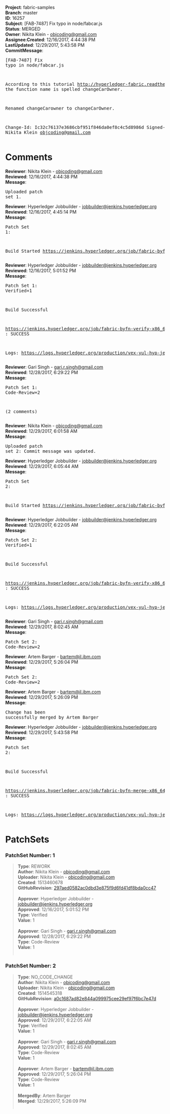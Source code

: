 <strong>Project</strong>: fabric-samples</br><strong>Branch</strong>: master<br><strong>ID</strong>: 16257<br><strong>Subject</strong>: [FAB-7487] Fix typo in node/fabcar.js<br><strong>Status</strong>: MERGED<br><strong>Owner</strong>: Nikita Klein - objcoding@gmail.com<br><strong>Assignee</strong>:<strong>Created</strong>: 12/16/2017, 4:44:38 PM<br><strong>LastUpdated</strong>: 12/29/2017, 5:43:58 PM<br><strong>CommitMessage</strong>:<br><pre>[FAB-7487] Fix typo in node/fabcar.js

According to this tutorial http://hyperledger-fabric.readthedocs.io/en/latest/write_first_app.html
the function name is spelled changeCarOwner.

Renamed changeCarowner to changeCarOwner.

Change-Id: Ic32c76137e3686cbf951f846da0ef8c4c5d8986d
Signed-off-by: Nikita Klein <objcoding@gmail.com>
</pre><h1>Comments</h1><strong>Reviewer</strong>: Nikita Klein - objcoding@gmail.com<br><strong>Reviewed</strong>: 12/16/2017, 4:44:38 PM<br><strong>Message</strong>: <pre>Uploaded patch set 1.</pre><strong>Reviewer</strong>: Hyperledger Jobbuilder - jobbuilder@jenkins.hyperledger.org<br><strong>Reviewed</strong>: 12/16/2017, 4:45:14 PM<br><strong>Message</strong>: <pre>Patch Set 1:

Build Started https://jenkins.hyperledger.org/job/fabric-byfn-verify-x86_64/165/</pre><strong>Reviewer</strong>: Hyperledger Jobbuilder - jobbuilder@jenkins.hyperledger.org<br><strong>Reviewed</strong>: 12/16/2017, 5:01:52 PM<br><strong>Message</strong>: <pre>Patch Set 1: Verified+1

Build Successful 

https://jenkins.hyperledger.org/job/fabric-byfn-verify-x86_64/165/ : SUCCESS

Logs: https://logs.hyperledger.org/production/vex-yul-hyp-jenkins-3/fabric-byfn-verify-x86_64/165</pre><strong>Reviewer</strong>: Gari Singh - gari.r.singh@gmail.com<br><strong>Reviewed</strong>: 12/28/2017, 6:29:22 PM<br><strong>Message</strong>: <pre>Patch Set 1: Code-Review+2

(2 comments)</pre><strong>Reviewer</strong>: Nikita Klein - objcoding@gmail.com<br><strong>Reviewed</strong>: 12/29/2017, 6:01:58 AM<br><strong>Message</strong>: <pre>Uploaded patch set 2: Commit message was updated.</pre><strong>Reviewer</strong>: Hyperledger Jobbuilder - jobbuilder@jenkins.hyperledger.org<br><strong>Reviewed</strong>: 12/29/2017, 6:05:44 AM<br><strong>Message</strong>: <pre>Patch Set 2:

Build Started https://jenkins.hyperledger.org/job/fabric-byfn-verify-x86_64/174/</pre><strong>Reviewer</strong>: Hyperledger Jobbuilder - jobbuilder@jenkins.hyperledger.org<br><strong>Reviewed</strong>: 12/29/2017, 6:22:05 AM<br><strong>Message</strong>: <pre>Patch Set 2: Verified+1

Build Successful 

https://jenkins.hyperledger.org/job/fabric-byfn-verify-x86_64/174/ : SUCCESS

Logs: https://logs.hyperledger.org/production/vex-yul-hyp-jenkins-3/fabric-byfn-verify-x86_64/174</pre><strong>Reviewer</strong>: Gari Singh - gari.r.singh@gmail.com<br><strong>Reviewed</strong>: 12/29/2017, 8:02:45 AM<br><strong>Message</strong>: <pre>Patch Set 2: Code-Review+2</pre><strong>Reviewer</strong>: Artem Barger - bartem@il.ibm.com<br><strong>Reviewed</strong>: 12/29/2017, 5:26:04 PM<br><strong>Message</strong>: <pre>Patch Set 2: Code-Review+2</pre><strong>Reviewer</strong>: Artem Barger - bartem@il.ibm.com<br><strong>Reviewed</strong>: 12/29/2017, 5:26:09 PM<br><strong>Message</strong>: <pre>Change has been successfully merged by Artem Barger</pre><strong>Reviewer</strong>: Hyperledger Jobbuilder - jobbuilder@jenkins.hyperledger.org<br><strong>Reviewed</strong>: 12/29/2017, 5:43:58 PM<br><strong>Message</strong>: <pre>Patch Set 2:

Build Successful 

https://jenkins.hyperledger.org/job/fabric-byfn-merge-x86_64/43/ : SUCCESS

Logs: https://logs.hyperledger.org/production/vex-yul-hyp-jenkins-3/fabric-byfn-merge-x86_64/43</pre><h1>PatchSets</h1><h3>PatchSet Number: 1</h3><blockquote><strong>Type</strong>: REWORK<br><strong>Author</strong>: Nikita Klein - objcoding@gmail.com<br><strong>Uploader</strong>: Nikita Klein - objcoding@gmail.com<br><strong>Created</strong>: 1513460678<br><strong>GitHubRevision</strong>: [297aed0582ac0dbd3e875f9d6fd41df8bda0cc47](https://github.com/hyperledger/fabric-samples/commit/297aed0582ac0dbd3e875f9d6fd41df8bda0cc47)<br><br><strong>Approver</strong>: Hyperledger Jobbuilder - jobbuilder@jenkins.hyperledger.org<br><strong>Approved</strong>: 12/16/2017, 5:01:52 PM<br><strong>Type</strong>: Verified<br><strong>Value</strong>: 1<br><br><strong>Approver</strong>: Gari Singh - gari.r.singh@gmail.com<br><strong>Approved</strong>: 12/28/2017, 6:29:22 PM<br><strong>Type</strong>: Code-Review<br><strong>Value</strong>: 1<br><br></blockquote><h3>PatchSet Number: 2</h3><blockquote><strong>Type</strong>: NO_CODE_CHANGE<br><strong>Author</strong>: Nikita Klein - objcoding@gmail.com<br><strong>Uploader</strong>: Nikita Klein - objcoding@gmail.com<br><strong>Created</strong>: 1514545318<br><strong>GitHubRevision</strong>: [a0c1687ad82e844a099975cee29ef97f6bc7e47d](https://github.com/hyperledger/fabric-samples/commit/a0c1687ad82e844a099975cee29ef97f6bc7e47d)<br><br><strong>Approver</strong>: Hyperledger Jobbuilder - jobbuilder@jenkins.hyperledger.org<br><strong>Approved</strong>: 12/29/2017, 6:22:05 AM<br><strong>Type</strong>: Verified<br><strong>Value</strong>: 1<br><br><strong>Approver</strong>: Gari Singh - gari.r.singh@gmail.com<br><strong>Approved</strong>: 12/29/2017, 8:02:45 AM<br><strong>Type</strong>: Code-Review<br><strong>Value</strong>: 1<br><br><strong>Approver</strong>: Artem Barger - bartem@il.ibm.com<br><strong>Approved</strong>: 12/29/2017, 5:26:04 PM<br><strong>Type</strong>: Code-Review<br><strong>Value</strong>: 1<br><br><strong>MergedBy</strong>: Artem Barger<br><strong>Merged</strong>: 12/29/2017, 5:26:09 PM<br><br></blockquote>